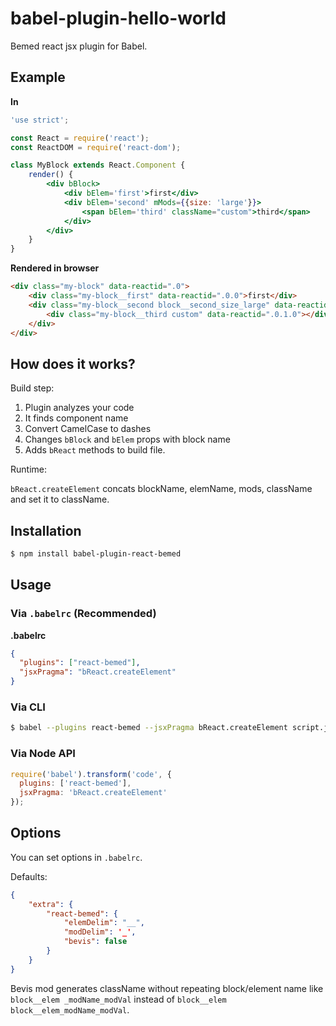 # babel-plugin-hello-world

Bemed react jsx plugin for Babel.

## Example

**In**

```jsx
'use strict';

const React = require('react');
const ReactDOM = require('react-dom');

class MyBlock extends React.Component {
    render() {
        <div bBlock>
            <div bElem='first'>first</div>
            <div bElem='second' mMods={{size: 'large'}}>
                <span bElem='third' className="custom">third</span>
            </div>
        </div>
    }
}
```

**Rendered in browser**

```html
<div class="my-block" data-reactid=".0">
    <div class="my-block__first" data-reactid=".0.0">first</div>
    <div class="my-block__second block__second_size_large" data-reactid=".0.1">
        <div class="my-block__third custom" data-reactid=".0.1.0"></div>
    </div>
</div>
```

## How does it works?

Build step:

1. Plugin analyzes your code
2. It finds component name
3. Convert CamelCase to dashes
4. Changes `bBlock` and `bElem` props with block name
5. Adds `bReact` methods to build file.

Runtime:

`bReact.createElement` concats blockName, elemName, mods, className and set it to className.


## Installation

```sh
$ npm install babel-plugin-react-bemed
```

## Usage

### Via `.babelrc` (Recommended)

**.babelrc**

```json
{
  "plugins": ["react-bemed"],
  "jsxPragma": "bReact.createElement"
}
```

### Via CLI

```sh
$ babel --plugins react-bemed --jsxPragma bReact.createElement script.js
```

### Via Node API

```javascript
require('babel').transform('code', {
  plugins: ['react-bemed'],
  jsxPragma: 'bReact.createElement'
});
```

## Options

You can set options in `.babelrc`.


Defaults:

```json
{
    "extra": {
        "react-bemed": {
            "elemDelim": "__",
            "modDelim": '_',
            "bevis": false
        }
    }
}
```

Bevis mod generates className without repeating block/element name like `block__elem _modName_modVal` instead of `block__elem block__elem_modName_modVal`.
